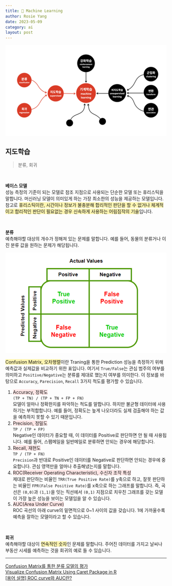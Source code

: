 ```yaml
---
title: 🍋 Machine Learning
author: Rosie Yang
date: 2023-05-09
category: ai
layout: post
---
```


![classification.jpeg](/assets/gitbook/post_images/ai/classification.jpeg)

## 지도학습
> 분류, 회귀

<br> 

**베이스 모델**  
성능 측정의 기준이 되는 모델로 참조 지점으로 사용되는 단순한 모델 또는 휴리스틱을 말합니다. 머신러닝 모델이 의미있게 하는 가장 최소한의 성능을 제공하는 모델입니다.  
참고로 <span style="background-color:#fff5b1">휴리스틱이란, 시간이나 정보가 불충분해 합리적인 판단을 할 수 없거나 체계적이고 합리적인 판단이 필요없는 경우 신속하게 사용하는 어림짐작의 기술</span>입니다.

<br> 

**분류**  
예측해야할 대상의 개수가 정해져 있는 문제를 말합니다. 예를 들어, 동물의 분류거나 이진 분류 값을 원하는 문제가 해당됩니다.  

![confusion_matrix.png](/assets/gitbook/post_images/ai/confusion_matrix.png)  

<span style="background-color:#fff5b1">Confusion Matrix, 오차행렬</span>이란 Traning을 통한 Prediction 성능을 측정하기 위해 예측값과 실제값을 비교하기 위한 표입니다. 여기서 ```True/False```는 관심 범주의 여부를 의미하고 ```Positive/Negative```는 분류를 제대로 했는지 여부를 의미한다. 이 정보를 바탕으로 ```Accuracy```, ```Parecision```, ```Recall``` 3가지 척도를 평가할 수 있습니다.  
1. <span style="background-color:#FFE6E6">Accuracy, 정확도</span>  
```(TP + TN) / (TP + TN + FP + FN)```  
모델이 얼마나 정확한지를 파악하는 척도를 말합니다. 하지만 불균형 데이터에 사용하기는 부적합합니다. 예를 들어, 정확도는 높게 나오더라도 실제 검출해야 하는 값을 예측하지 못할 수 있기 때문입니다.  
2. <span style="background-color:#FFE6E6">Precision, 정밀도</span>  
```TP / (TP + FP)```  
Negative인 데이터가 중요할 때, 이 데이터를 Positive로 판단하면 안 될 때 사용됩니다. 예를 들어, 스팸메일을 일반메일로 분류하면 안되는 경우에 해당합니다.  
3. <span style="background-color:#FFE6E6">Recall, 재현도</span>  
```TP / (TP + FN)```  
```Precision```과 반대로 Positive인 데이터를 Negative로 판단하면 안되는 경우에 중요합니다. 관심 영역만을 얼마나 추출해냈는지를 말합니다. 
4. <span style="background-color:#FFE6E6">ROC(Receiver Operating Characteristic), 수신자 조작 특성</span>  
제대로 판단하는 비율인 ```TRR(True Positive Rate)```를 y축으로 하고, 잘못 판단하는 비율인 ```FPR(False Positive Rate)```를 x축으로 하는 그래프를 말합니다. 즉, 곡선은 ```(0,0)```과 ```(1,1)```을 잇는 직선에서 ```(0,1)``` 지점으로 치우친 그래프를 갖는 모델이 가장 높은 성능을 보이는 모델임을 알 수 있습니다.   
5. <span style="background-color:#FFE6E6">AUC(Area Under Curve)</span>    
ROC 곡선의 아래 curve의 밑면적으로 0~1 사이의 값을 갖습니다. 1에 가까울수록 예측을 잘하는 모델이라고 할 수 있습니다.  

<br> 

**회귀**  
예측해야할 대상이 <span style="background-color:#fff5b1">연속적인 숫자</span>인 문제를 말합니다. 주어진 데이터를 가지고 날씨나 부동산 시세를 예측하는 것을 회귀의 예로 들 수 있습니다.


****

[Confusion Matrix를 통한 분류 모델의 평가](https://yamalab.tistory.com/50)  
[Visualize Confusion Matrix Using Caret Package in R](https://www.geeksforgeeks.org/visualize-confusion-matrix-using-caret-package-in-r/)  
[[용어 설명] ROC curve와 AUC란?](https://bioinfoblog.tistory.com/221)

<div style="padding:3px; margin:200px 0;"></div>   